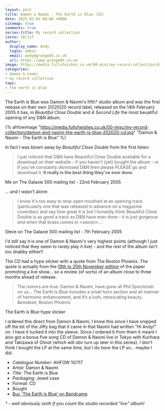 ```yaml
---
layout: post
title: Damon & Naomi - The Earth is Blue (CD)
date: 2025-02-03 00:00 +0000
sitemap: true
comments: true
series-title: My record collection
catno: 10/117
author:
  display_name: Andy
  login: admin
  email: andy@grange85.co.uk
  url: https://www.grange85.co.uk
image: https://media.fullofwishes.co.uk/00-misc/my-record-collection/damon-and-naomi-the-earth-is-blue-202020-cd.jpg
categories:
- damon & naomi
- my record collection
tags:
- the earth is blue
---
```

The Earth is Blue was Damon & Naomi's fifth&dagger; studio album and was the first release on their own 20\|20\|20 record label, released on the 14th February 2005 it has, in _Beautiful Close Double_ and _A Second Life_ the most beuatiful opening of any D&N album.

{% ahfowimage "https://media.fullofwishes.co.uk/00-misc/my-record-collection/damon-and-naomi-the-earth-is-blue-202020-cd.jpg" "Damon & Naomi - The Earth is Blue" %}

In fact I was blown away by _Beautiful Close Double_ from the first listen:

<blockquote>
I just noticed that D&N have Beautiful Close Double available for a
download on their website - if you haven't (yet) bought the album - or
if you've constantly dismissed D&N then please PLEASE go and download
it. <strong>It really is the best thing they've ever done</strong>.
</blockquote>
<p class="caption">Me on The Galaxie 500 mailing list - 22nd February 2005</p>

... and I wasn't alone:

<blockquote>
I know it's too easy to stop open mouthed at an opening track
(particularly one that was released in advance on a magazine
coverdisc) and say how great it is but I honestly think Beautiful
Close Double is as good a track as D&N have ever done - it is just
gorgeous and when that brass comes in &lt;swoon&gt;...
</blockquote>
<p class="caption">Steve on The Galaxie 500 mailing list - 7th February 2005</p>

I'd still say it is one of Damon & Naomi's very highest points (although I just noticed that they seem to rarely play it live) - and the rest of the album isn't too shabby either!!

The CD had a hype sticker with a quote from The Boston Phoenix. The quote is actually from the [19th to 25th November edition](https://archive.org/details/sim_boston-phoenix_november-19-25-2004_33_47/page/4/mode/2up?q=spectorish) of the paper promoting a live show... so a review (of sorts) of an album close to three months ahead of release.

<blockquote>
The rumors are true: Damon & Naomi, have gone all Phil Spectorish on us... The Earth Is Blue includes a small horn section and all manner of harmonic enhancement, and it’s a lush, intoxicating beauty.<br/>
&emdash; Boston Phoenix
</blockquote>
<p class="caption">The Earth is Blue hype sticker</p>

I ordered this direct from Damon & Naomi, I know this since I have snipped off the bit of the Jiffy bag that it came in that Naomi had written "Hi Andy!" on. I have it tucked it into the sleeve. Since I ordered it from them it meant I also got a bonus five song CD of Damon & Naomi live in Tokyo with Kurihara and Takizawa of Ghost (which will obv turn up later in this series). I don't think I bought the LP at the same time, but I do _have_ the LP so... maybe I did.

 - *Catalogue Number:* AHFOW 10/117
 - *Artist:* Damon & Naomi
 - *Title:* The Earth is Blue
 - *Packaging:* Jewel case
 - *Format:* CD
 - Bought
 - [Buy 'The Earth is Blue' on Bandcamp](https://damonandnaomi.bandcamp.com/album/the-earth-is-blue)

<em>&dagger;  - well obviously sixth if you count the studio recorded "live" album!






